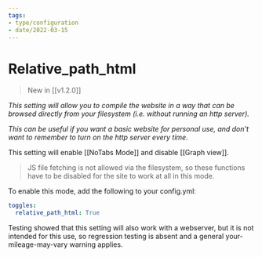 ```yaml
---
tags:
- type/configuration
- date/2022-03-15
---
```


# Relative_path_html
> New in [[v1.2.0]]

*This setting will allow you to compile the website in a way that can be browsed directly from your filesystem (i.e. without running an http server).*

*This can be useful if you want a basic website for personal use, and don't want to remember to turn on the http server every time.* 

This setting will enable [[NoTabs Mode]] and disable [[Graph view]].

> JS file fetching is not allowed via the filesystem, so these functions have to be disabled for the site to work at all in this mode.

To enable this mode, add the following to your config.yml:
```yaml
toggles:
  relative_path_html: True
```

Testing showed that this setting will also work with a webserver, but it is not intended for this use, so regression testing is absent and a general your-mileage-may-vary warning applies.